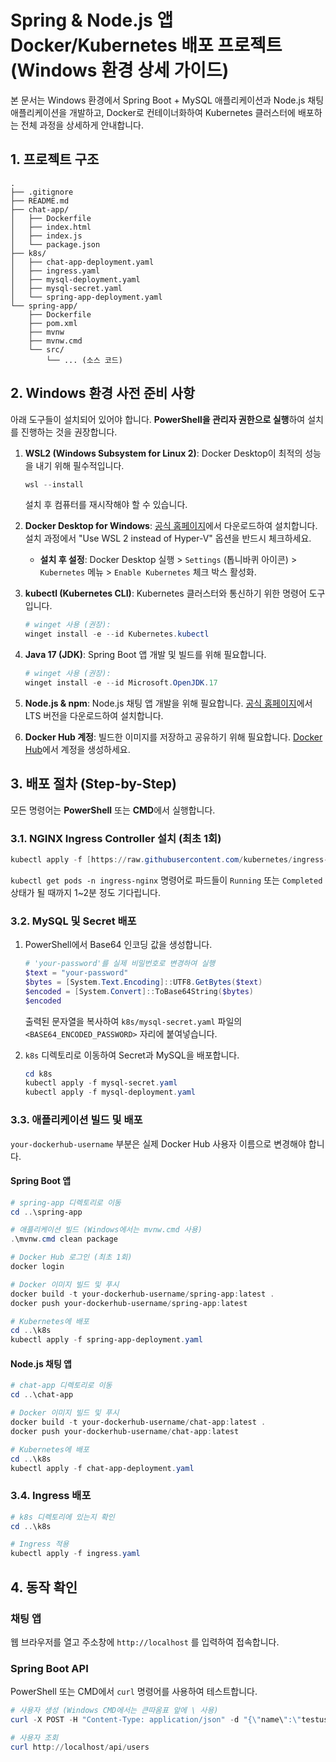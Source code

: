 # Spring & Node.js 앱 Docker/Kubernetes 배포 프로젝트 (Windows 환경 상세 가이드)

본 문서는 Windows 환경에서 Spring Boot + MySQL 애플리케이션과 Node.js 채팅 애플리케이션을 개발하고, Docker로 컨테이너화하여 Kubernetes 클러스터에 배포하는 전체 과정을 상세하게 안내합니다.

## 1. 프로젝트 구조

```
.
├── .gitignore
├── README.md
├── chat-app/
│   ├── Dockerfile
│   ├── index.html
│   ├── index.js
│   └── package.json
├── k8s/
│   ├── chat-app-deployment.yaml
│   ├── ingress.yaml
│   ├── mysql-deployment.yaml
│   ├── mysql-secret.yaml
│   └── spring-app-deployment.yaml
└── spring-app/
    ├── Dockerfile
    ├── pom.xml
    ├── mvnw
    ├── mvnw.cmd
    └── src/
        └── ... (소스 코드)
```

## 2. Windows 환경 사전 준비 사항

아래 도구들이 설치되어 있어야 합니다. **PowerShell을 관리자 권한으로 실행**하여 설치를 진행하는 것을 권장합니다.

1.  **WSL2 (Windows Subsystem for Linux 2)**: Docker Desktop이 최적의 성능을 내기 위해 필수적입니다.
    ```powershell
    wsl --install
    ```
    설치 후 컴퓨터를 재시작해야 할 수 있습니다.

2.  **Docker Desktop for Windows**: [공식 홈페이지](https://www.docker.com/products/docker-desktop/)에서 다운로드하여 설치합니다. 설치 과정에서 "Use WSL 2 instead of Hyper-V" 옵션을 반드시 체크하세요.
    * **설치 후 설정**: Docker Desktop 실행 > `Settings` (톱니바퀴 아이콘) > `Kubernetes` 메뉴 > `Enable Kubernetes` 체크 박스 활성화.

3.  **kubectl (Kubernetes CLI)**: Kubernetes 클러스터와 통신하기 위한 명령어 도구입니다.
    ```powershell
    # winget 사용 (권장):
    winget install -e --id Kubernetes.kubectl
    ```

4.  **Java 17 (JDK)**: Spring Boot 앱 개발 및 빌드를 위해 필요합니다.
    ```powershell
    # winget 사용 (권장):
    winget install -e --id Microsoft.OpenJDK.17
    ```

5.  **Node.js & npm**: Node.js 채팅 앱 개발을 위해 필요합니다. [공식 홈페이지](https://nodejs.org/)에서 LTS 버전을 다운로드하여 설치합니다.

6.  **Docker Hub 계정**: 빌드한 이미지를 저장하고 공유하기 위해 필요합니다. [Docker Hub](https://hub.docker.com/)에서 계정을 생성하세요.

## 3. 배포 절차 (Step-by-Step)

모든 명령어는 **PowerShell** 또는 **CMD**에서 실행합니다.

### 3.1. NGINX Ingress Controller 설치 (최초 1회)

```powershell
kubectl apply -f [https://raw.githubusercontent.com/kubernetes/ingress-nginx/controller-v1.10.1/deploy/static/provider/cloud/deploy.yaml](https://raw.githubusercontent.com/kubernetes/ingress-nginx/controller-v1.10.1/deploy/static/provider/cloud/deploy.yaml)
```
`kubectl get pods -n ingress-nginx` 명령어로 파드들이 `Running` 또는 `Completed` 상태가 될 때까지 1~2분 정도 기다립니다.

### 3.2. MySQL 및 Secret 배포

1.  PowerShell에서 Base64 인코딩 값을 생성합니다.
    ```powershell
    # 'your-password'를 실제 비밀번호로 변경하여 실행
    $text = "your-password"
    $bytes = [System.Text.Encoding]::UTF8.GetBytes($text)
    $encoded = [System.Convert]::ToBase64String($bytes)
    $encoded
    ```
    출력된 문자열을 복사하여 `k8s/mysql-secret.yaml` 파일의 `<BASE64_ENCODED_PASSWORD>` 자리에 붙여넣습니다.

2.  `k8s` 디렉토리로 이동하여 Secret과 MySQL을 배포합니다.
    ```powershell
    cd k8s
    kubectl apply -f mysql-secret.yaml
    kubectl apply -f mysql-deployment.yaml
    ```

### 3.3. 애플리케이션 빌드 및 배포

`your-dockerhub-username` 부분은 실제 Docker Hub 사용자 이름으로 변경해야 합니다.

#### **Spring Boot 앱**

```powershell
# spring-app 디렉토리로 이동
cd ..\spring-app

# 애플리케이션 빌드 (Windows에서는 mvnw.cmd 사용)
.\mvnw.cmd clean package

# Docker Hub 로그인 (최초 1회)
docker login

# Docker 이미지 빌드 및 푸시
docker build -t your-dockerhub-username/spring-app:latest .
docker push your-dockerhub-username/spring-app:latest

# Kubernetes에 배포
cd ..\k8s
kubectl apply -f spring-app-deployment.yaml
```

#### **Node.js 채팅 앱**

```powershell
# chat-app 디렉토리로 이동
cd ..\chat-app

# Docker 이미지 빌드 및 푸시
docker build -t your-dockerhub-username/chat-app:latest .
docker push your-dockerhub-username/chat-app:latest

# Kubernetes에 배포
cd ..\k8s
kubectl apply -f chat-app-deployment.yaml
```

### 3.4. Ingress 배포

```powershell
# k8s 디렉토리에 있는지 확인
cd ..\k8s

# Ingress 적용
kubectl apply -f ingress.yaml
```

## 4. 동작 확인

### **채팅 앱**
웹 브라우저를 열고 주소창에 `http://localhost` 를 입력하여 접속합니다.

### **Spring Boot API**
PowerShell 또는 CMD에서 `curl` 명령어를 사용하여 테스트합니다.
```powershell
# 사용자 생성 (Windows CMD에서는 큰따옴표 앞에 \ 사용)
curl -X POST -H "Content-Type: application/json" -d "{\"name\":\"testuser\"}" http://localhost/api/users

# 사용자 조회
curl http://localhost/api/users
